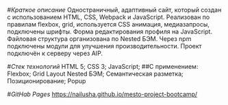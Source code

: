 #*_Краткое описание_*
Одностраничный, адаптивный сайт, который создан с использованием HTML, CSS, Webpack и JavaScript.
Реализован по правилам flexbox, grid, используется CSS анимация, медиазапросы, подключены шрифты. Форма редактирования профиля на JavaScript. Файловая структура организована по Nested БЭМ.
Через npm подключены модули для улучшения производительности. Проект подключён к серверу через AIP.

#*_Стек технологий_*
HTML 5;
CSS 3;
JavaScript;
##С применением:
Flexbox;
Grid Layout
Nested БЭМ;
Семантическая разметка;
Позиционирование;
Popup

#*_GitHab Pages_*
https://nailusha.github.io/mesto-project-bootcamp/